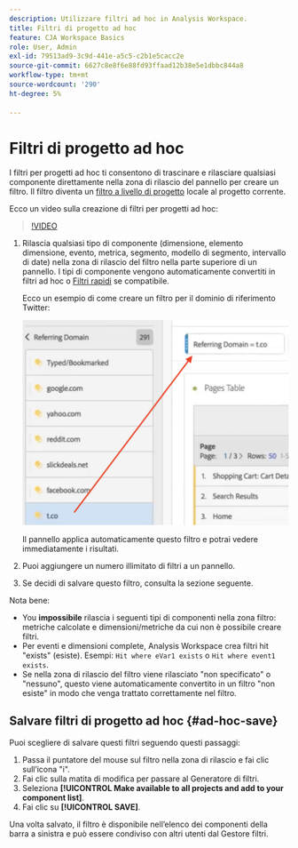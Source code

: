 ```yaml
---
description: Utilizzare filtri ad hoc in Analysis Workspace.
title: Filtri di progetto ad hoc
feature: CJA Workspace Basics
role: User, Admin
exl-id: 79513ad9-3c9d-441e-a5c5-c2b1e5cacc2e
source-git-commit: 6627c8e8f6e88fd93ffaad12b38e5e1dbbc844a8
workflow-type: tm+mt
source-wordcount: '290'
ht-degree: 5%

---
```


# Filtri di progetto ad hoc

I filtri per progetti ad hoc ti consentono di trascinare e rilasciare qualsiasi componente direttamente nella zona di rilascio del pannello per creare un filtro. Il filtro diventa un [filtro a livello di progetto](https://experienceleague.adobe.com/docs/analytics-platform/using/cja-components/cja-filters/quick-filters.html?lang=it) locale al progetto corrente.

Ecco un video sulla creazione di filtri per progetti ad hoc:

>[!VIDEO](https://video.tv.adobe.com/v/23978/?quality=12)


1. Rilascia qualsiasi tipo di componente (dimensione, elemento dimensione, evento, metrica, segmento, modello di segmento, intervallo di date) nella zona di rilascio del filtro nella parte superiore di un pannello. I tipi di componente vengono automaticamente convertiti in filtri ad hoc o [Filtri rapidi](/help/components/filters/quick-filters.md) se compatibile.

   Ecco un esempio di come creare un filtro per il dominio di riferimento Twitter:

   ![](assets/ad-hoc1.png)

   Il pannello applica automaticamente questo filtro e potrai vedere immediatamente i risultati.

1. Puoi aggiungere un numero illimitato di filtri a un pannello.
1. Se decidi di salvare questo filtro, consulta la sezione seguente.

Nota bene:

* You **impossibile** rilascia i seguenti tipi di componenti nella zona filtro: metriche calcolate e dimensioni/metriche da cui non è possibile creare filtri.
* Per eventi e dimensioni complete, Analysis Workspace crea filtri hit &quot;exists&quot; (esiste). Esempi: `Hit where eVar1 exists` o `Hit where event1 exists`.
* Se nella zona di rilascio del filtro viene rilasciato &quot;non specificato&quot; o &quot;nessuno&quot;, questo viene automaticamente convertito in un filtro &quot;non esiste&quot; in modo che venga trattato correttamente nel filtro.

## Salvare filtri di progetto ad hoc {#ad-hoc-save}

Puoi scegliere di salvare questi filtri seguendo questi passaggi:

1. Passa il puntatore del mouse sul filtro nella zona di rilascio e fai clic sull’icona &quot;i&quot;.
1. Fai clic sulla matita di modifica per passare al Generatore di filtri.
1. Seleziona **[!UICONTROL Make available to all projects and add to your component list]**.
1. Fai clic su **[!UICONTROL SAVE]**.

Una volta salvato, il filtro è disponibile nell’elenco dei componenti della barra a sinistra e può essere condiviso con altri utenti dal Gestore filtri.

